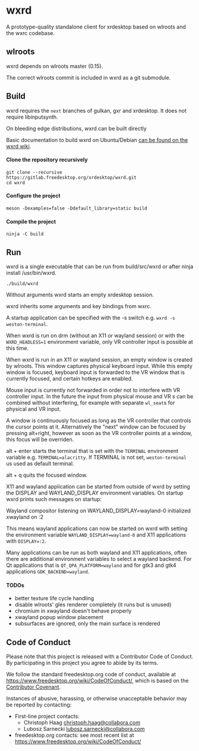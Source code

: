 # wxrd

A prototype-quality standalone client for xrdesktop based on wlroots and the wxrc codebase.

## wlroots

wxrd depends on wlroots master (0.15).

The correct wlroots commit is included in wxrd as a git submodule.

## Build

wxrd requires the `next` branches of gulkan, gxr and xrdesktop. It does not require libinputsynth.

On bleeding edge distributions, wxrd can be built directly

Basic documentation to build wxrd on Ubuntu/Debian [can be found on the wxrd wiki](https://gitlab.freedesktop.org/xrdesktop/wxrd/-/wikis/installation-from-source).

#### Clone the repository recursively

```
git clone --recursive https://gitlab.freedesktop.org/xrdesktop/wxrd.git
cd wxrd
```

#### Configure the project

```
meson -Dexamples=false -Ddefault_library=static build
```

#### Compile the project
```
ninja -C build
```

## Run

wxrd is a single executable that can be run from build/src/wxrd or after ninja install /usr/bin/wxrd.


```
./build/wxrd
```


Without arguments wxrd starts an empty xrdesktop session.

wxrd inherits some arguments and key bindings from wxrc.

A startup application can be specified with the -s switch e.g. `wxrd -s weston-terminal`.

When wxrd is run on drm (without an X11 or wayland session) or with the `WXRD_HEADLESS=1` environment variable, only VR controller input is possible at this time.

When wxrd is run in an X11 or wayland session, an empty window is created by wlroots. This window captures physical keyboard input. While this empty window is focused, keyboard input is forwarded to the VR window that is currently focused, and certain hotkeys are enabled.


Mouse input is currently not forwarded in order not to interfere with VR controller input.
In the future the input from physical mouse and VR s can be combined without interfering, for example with separate `wl_seat`s for physical and VR input.

A window is continuously focused as long as the VR controller that controls the cursor points at it.
Alternatively the "next" window can be focused by pressing alt+right, however as soon as the VR controller points at a window, this focus will be overriden.

alt + enter starts the terminal that is set with the `TERMINAL` environment variable e.g. `TERMINAL=alacritty`. If TERMINAL is not set, `weston-terminal` us used as default terminal.

alt + q quits the focused window.


X11 and wayland application can be started from outside of wxrd by setting the DISPLAY and WAYLAND_DISPLAY environment variables. On startup wxrd prints such messages on startup:

Wayland compositor listening on WAYLAND_DISPLAY=wayland-0
initialized xwayland on :2

This means wayland applications can now be started on wxrd with setting the environment variable `WAYLAND_DISPLAY=wayland-0` and X11 applications with `DISPLAY=:2`.

Many applications can be run as both wayland and X11 applications, often there are additional environment variables to select a wayland backend. For Qt applications that is `QT_QPA_PLATFORM=wayland` and for gtk3 and gtk4 applications `GDK_BACKEND=wayland`.


#### TODOs

* better texture life cycle handling
* disable wlroots' gles renderer completely (it runs but is unused)
* chromium in xwayland doesn't behave properly
* xwayland popup window placement
* subsurfaces are ignored, only the main surface is rendered

## Code of Conduct

Please note that this project is released with a Contributor Code of Conduct.
By participating in this project you agree to abide by its terms.

We follow the standard freedesktop.org code of conduct,
available at <https://www.freedesktop.org/wiki/CodeOfConduct/>,
which is based on the [Contributor Covenant](https://www.contributor-covenant.org).

Instances of abusive, harassing, or otherwise unacceptable behavior may be
reported by contacting:

* First-line project contacts:
  * Christoph Haag <christoph.haag@collabora.com>
  * Lubosz Sarnecki <lubosz.sarnecki@collabora.com>
* freedesktop.org contacts: see most recent list at <https://www.freedesktop.org/wiki/CodeOfConduct/>

